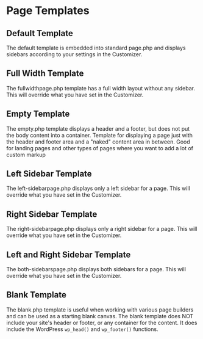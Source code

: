 # Page Templates

## Default Template

The default template is embedded into standard page.php and displays sidebars according to your settings in the Customizer.

## Full Width Template

The fullwidthpage.php template has a full width layout without any sidebar. This will override what you have set in the Customizer.

## Empty Template

The empty.php template displays a header and a footer, but does not put the body content into a container. Template for displaying a page just with the header and footer area and a "naked" content area in between. Good for landing pages and other types of pages where you want to add a lot of custom markup

## Left Sidebar Template

The left-sidebarpage.php displays only a left sidebar for a page. This will override what you have set in the Customizer.

## Right Sidebar Template

The right-sidebarpage.php displays only a right sidebar for a page. This will override what you have set in the Customizer.

## Left and Right Sidebar Template

The both-sidebarspage.php displays both sidebars for a page. This will override what you have set in the Customizer.

## Blank Template

The blank.php template is useful when working with various page builders and can be used as a starting blank canvas. The blank template does NOT include your site's header or footer, or any container for the content. It does include the WordPress `wp_head()` and `wp_footer()` functions.
